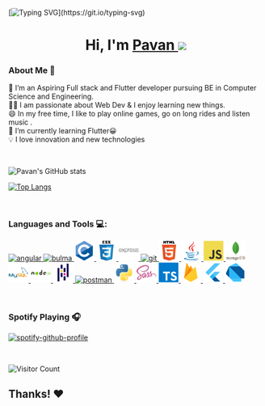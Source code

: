 [![Typing SVG](https://readme-typing-svg.herokuapp.com?color=%2336BCF7&size=25&width=600&height=60&lines=Welcome+to+Euphoria99's+Github+profile!)](https://git.io/typing-svg)

<h1 align="center">Hi, I'm <a target="_blank" href="https://www.linkedin.com/in/pavan-bhat-7544781aa/" > Pavan </a> <img src="https://raw.githubusercontent.com/MartinHeinz/MartinHeinz/master/wave.gif" width="30px"></h1>

<!-- <a onclick="window.open(this.href,'_blank');return false;" href="https://www.linkedin.com/in/pavan-bhat-7544781aa/">Pavan</a> -->

<!-- <h1 align="center">Hi, I'm <a onclick="window.open(this.href,'_blank');return false;" href="https://www.linkedin.com/in/pavan-bhat-7544781aa/">Pavan</a>
 <img src="https://raw.githubusercontent.com/MartinHeinz/MartinHeinz/master/wave.gif" width="30px"></h1> -->

### About Me 🚀

🌱 I’m an Aspiring Full stack and Flutter developer pursuing BE in Computer Science and Engineering. </br>
👨‍💻 I am passionate about Web Dev & I enjoy learning new things. </br>
😄 In my free time, I like to play online games, go on long rides and listen music .</br>
🌱 I’m currently learning Flutter😀</br>
💡 I love innovation and new technologies </br>

<br />

![Pavan's GitHub stats](https://github-readme-stats.vercel.app/api?username=Euphoria99&show_icons=true&theme=midnight-purple)

[![Top Langs](https://github-readme-stats.vercel.app/api/top-langs/?username=Euphoria99&hide=jupyter+notebook,c%2B%2B,CMake)](https://github.com/Euphoria99/github-readme-stats)

<br />
<h3 align="left">Languages and Tools 💻:</h3>
<p align="left"> <a href="https://angular.io" target="_blank" rel="noreferrer"> <img src="https://angular.io/assets/images/logos/angular/angular.svg" alt="angular" width="40" height="40"/> </a> <a href="https://bulma.io/" target="_blank" rel="noreferrer"> <img src="https://raw.githubusercontent.com/gilbarbara/logos/804dc257b59e144eaca5bc6ffd16949752c6f789/logos/bulma.svg" alt="bulma" width="40" height="40"/> </a> <a href="https://www.cprogramming.com/" target="_blank" rel="noreferrer"> <img src="https://raw.githubusercontent.com/devicons/devicon/master/icons/c/c-original.svg" alt="c" width="40" height="40"/> </a> <a href="https://www.w3schools.com/css/" target="_blank" rel="noreferrer"> <img src="https://raw.githubusercontent.com/devicons/devicon/master/icons/css3/css3-original-wordmark.svg" alt="css3" width="40" height="40"/> </a> <a href="https://expressjs.com" target="_blank" rel="noreferrer"> <img src="https://raw.githubusercontent.com/devicons/devicon/master/icons/express/express-original-wordmark.svg" alt="express" width="40" height="40"/> </a> <a href="https://git-scm.com/" target="_blank" rel="noreferrer"> <img src="https://www.vectorlogo.zone/logos/git-scm/git-scm-icon.svg" alt="git" width="40" height="40"/> </a> <a href="https://www.w3.org/html/" target="_blank" rel="noreferrer"> <img src="https://raw.githubusercontent.com/devicons/devicon/master/icons/html5/html5-original-wordmark.svg" alt="html5" width="40" height="40"/> </a> <a href="https://www.java.com" target="_blank" rel="noreferrer"> <img src="https://raw.githubusercontent.com/devicons/devicon/master/icons/java/java-original.svg" alt="java" width="40" height="40"/> </a> <a href="https://developer.mozilla.org/en-US/docs/Web/JavaScript" target="_blank" rel="noreferrer"> <img src="https://raw.githubusercontent.com/devicons/devicon/master/icons/javascript/javascript-original.svg" alt="javascript" width="40" height="40"/> </a> <a href="https://www.mongodb.com/" target="_blank" rel="noreferrer"> <img src="https://raw.githubusercontent.com/devicons/devicon/master/icons/mongodb/mongodb-original-wordmark.svg" alt="mongodb" width="40" height="40"/> </a> <a href="https://www.mysql.com/" target="_blank" rel="noreferrer"> <img src="https://raw.githubusercontent.com/devicons/devicon/master/icons/mysql/mysql-original-wordmark.svg" alt="mysql" width="40" height="40"/> </a> <a href="https://nodejs.org" target="_blank" rel="noreferrer"> <img src="https://raw.githubusercontent.com/devicons/devicon/master/icons/nodejs/nodejs-original-wordmark.svg" alt="nodejs" width="40" height="40"/> </a> <a href="https://pandas.pydata.org/" target="_blank" rel="noreferrer"> <img src="https://raw.githubusercontent.com/devicons/devicon/2ae2a900d2f041da66e950e4d48052658d850630/icons/pandas/pandas-original.svg" alt="pandas" width="40" height="40"/> </a> <a href="https://postman.com" target="_blank" rel="noreferrer"> <img src="https://www.vectorlogo.zone/logos/getpostman/getpostman-icon.svg" alt="postman" width="40" height="40"/> </a> <a href="https://www.python.org" target="_blank" rel="noreferrer"> <img src="https://raw.githubusercontent.com/devicons/devicon/master/icons/python/python-original.svg" alt="python" width="40" height="40"/> </a> <a href="https://sass-lang.com" target="_blank" rel="noreferrer"> <img src="https://raw.githubusercontent.com/devicons/devicon/master/icons/sass/sass-original.svg" alt="sass" width="40" height="40"/> </a> <a href="https://www.typescriptlang.org/" target="_blank" rel="noreferrer"> <img src="https://raw.githubusercontent.com/devicons/devicon/master/icons/typescript/typescript-original.svg" alt="typescript" width="40" height="40"/> </a> <a href="https://firebase.google.com/" target="_blank" rel="noreferrer"> <img src="https://raw.githubusercontent.com/github/explore/80688e429a7d4ef2fca1e82350fe8e3517d3494d/topics/firebase/firebase.png" alt="Firebase" width="40" height="40"/> </a> 
<a href="https://flutter.dev/" target="_blank" rel="noreferrer"> <img src="https://raw.githubusercontent.com/github/explore/cebd63002168a05a6a642f309227eefeccd92950/topics/flutter/flutter.png" alt="Flutter" width="40" height="40"/> </a> <a href="https://dart.dev/" target="_blank" rel="noreferrer"> <img src="https://raw.githubusercontent.com/github/explore/80688e429a7d4ef2fca1e82350fe8e3517d3494d/topics/dart/dart.png" alt="Dart" width="40" height="40"/> </a>

</p>

<!-- <a href="URL" target="_blank" rel="noreferrer"> <img src="SRC-URL" alt="NAME" width="40" height="40"/> </a> -->
<br />

### Spotify Playing 🎧

[![spotify-github-profile](https://spotify-github-profile.vercel.app/api/view?uid=0j9nleism44aclrdzx5clx3on&cover_image=true&theme=novatorem&bar_color=8d46b4&bar_color_cover=true)](https://spotify-github-profile.vercel.app/api/view?uid=0j9nleism44aclrdzx5clx3on&redirect=true)

<br />

![Visitor Count](https://profile-counter.glitch.me/{Euphoria99}/count.svg)

## Thanks! ❤️


